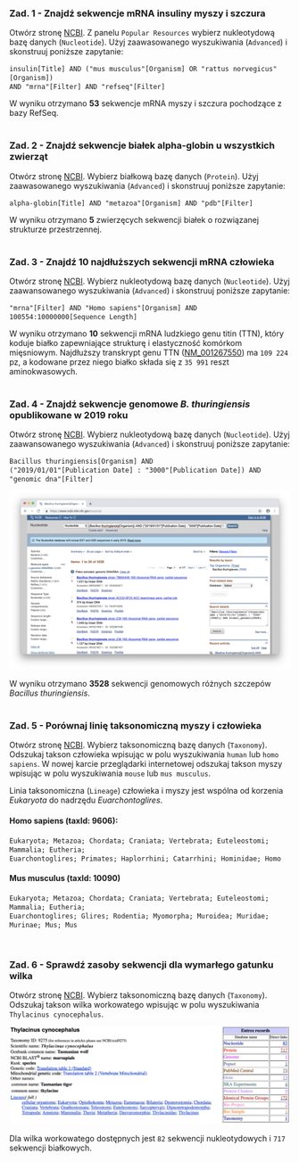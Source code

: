 ### Zad. 1 - Znajdź sekwencje mRNA insuliny myszy i szczura
Otwórz stronę [NCBI](https://www.ncbi.nlm.nih.gov). Z panelu `Popular Resources` wybierz nukleotydową bazę danych (`Nucleotide`). Użyj zaawasowanego wyszukiwania (`Advanced`) i skonstruuj poniższe zapytanie:

```
insulin[Title] AND ("mus musculus"[Organism] OR "rattus norvegicus"[Organism])
AND "mrna"[Filter] AND "refseq"[Filter]
```

W wyniku otrzymano **53** sekwencje mRNA myszy i szczura pochodzące z bazy RefSeq.
<br/><br/>


### Zad. 2 - Znajdź sekwencje białek alpha-globin u wszystkich zwierząt
Otwórz stronę [NCBI](https://www.ncbi.nlm.nih.gov). Wybierz białkową bazę danych (`Protein`). Użyj zaawasowanego wyszukiwania (`Advanced`) i skonstruuj poniższe zapytanie:

```
alpha-globin[Title] AND "metazoa"[Organism] AND "pdb"[Filter]
```

W wyniku otrzymano **5** zwierzęcych sekwencji białek o rozwiązanej strukturze przestrzennej. 
<br/><br/>

### Zad. 3 - Znajdź 10 najdłuższych sekwencji mRNA człowieka
Otwórz stronę [NCBI](https://www.ncbi.nlm.nih.gov). Wybierz nukleotydową bazę danych (`Nucleotide`). Użyj zaawansowanego wyszukiwania (`Advanced`) i skonstruuj poniższe zapytanie:

```
"mrna"[Filter] AND "Homo sapiens"[Organism] AND 100554:10000000[Sequence Length] 
```

W wyniku otrzymano **10** sekwencji mRNA ludzkiego genu titin (TTN), który koduje białko zapewniające strukturę i elastyczność komórkom mięsniowym. Najdłuższy transkrypt genu TTN ([NM_001267550](https://www.ncbi.nlm.nih.gov/nuccore/NM_001267550)) ma `109 224` pz, a kodowane przez niego białko składa się z `35 991` reszt aminokwasowych.
<br/><br/>

### Zad. 4 - Znajdź sekwencje genomowe *B. thuringiensis* opublikowane w 2019 roku
Otwórz stronę [NCBI](https://www.ncbi.nlm.nih.gov). Wybierz nukleotydową bazę danych (`Nucleotide`). Użyj zaawansowanego wyszukiwania (`Advanced`) i skonstruuj poniższe zapytanie:

```
Bacillus thuringiensis[Organism] AND 
("2019/01/01"[Publication Date] : "3000"[Publication Date]) AND 
"genomic dna"[Filter] 
```

<img src="./images/bacillus-2019.png" alt="bacillus-2019">

W wyniku otrzymano **3528** sekwencji genomowych różnych szczepów *Bacillus thuringiensis*.
<br/><br/>

### Zad. 5 - Porównaj linię taksonomiczną myszy i człowieka
Otwórz stronę [NCBI](https://www.ncbi.nlm.nih.gov). Wybierz taksonomiczną bazę danych (`Taxonomy`). Odszukaj takson człowieka wpisując w polu wyszukiwania `human` lub `homo sapiens`. W nowej karcie przeglądarki internetowej odszukaj takson myszy wpisując w polu wyszukiwania `mouse` lub `mus musculus`. 

Linia taksonomiczna (`Lineage`) człowieka i myszy jest wspólna od korzenia *Eukaryota* do nadrzędu *Euarchontoglires*.

#### Homo sapiens (taxId: 9606):

```
Eukaryota; Metazoa; Chordata; Craniata; Vertebrata; Euteleostomi; Mammalia; Eutheria;
Euarchontoglires; Primates; Haplorrhini; Catarrhini; Hominidae; Homo
```

#### Mus musculus (taxId: 10090)

```
Eukaryota; Metazoa; Chordata; Craniata; Vertebrata; Euteleostomi; Mammalia; Eutheria;
Euarchontoglires; Glires; Rodentia; Myomorpha; Muroidea; Muridae; Murinae; Mus; Mus
```
<br/>

### Zad. 6 - Sprawdź zasoby sekwencji dla wymarłego gatunku wilka
Otwórz stronę [NCBI](https://www.ncbi.nlm.nih.gov). Wybierz taksonomiczną bazę danych (`Taxonomy`). Odszukaj takson wilka workowatego wpisując w polu wyszukiwania `Thylacinus cynocephalus`. 

<img src="./images/ncbi-taxonomy-wolf.png" alt="ncbi-taxonomy-wolf">

Dla wilka workowatego dostępnych jest `82` sekwencji nukleotydowych i `717` sekwencji białkowych.